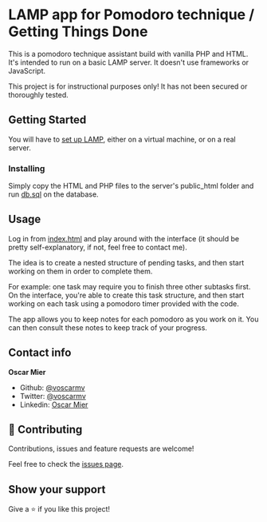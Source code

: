 # LAMP app for Pomodoro technique / Getting Things Done

This is a pomodoro technique assistant build with vanilla PHP and HTML. It's intended to run on a basic LAMP server. It doesn't use frameworks or JavaScript.

This project is for instructional purposes only! It has not been secured or thoroughly tested.

## Getting Started

You will have to [set up LAMP](https://medium.com/better-programming/how-to-install-lamp-stack-on-ubuntu-db77ac018116), either on a virtual machine, or on a real server.

### Installing

Simply copy the HTML and PHP files to the server's public_html folder and run [db.sql](https://github.com/voscarmv/pomodori/blob/master/db.sql) on the database.

## Usage

Log in from [index.html](https://github.com/voscarmv/pomodori/blob/master/index.html) and play around with the interface (it should be pretty self-explanatory, if not, feel free to contact me).

The idea is to create a nested structure of pending tasks, and then start working on them in order to complete them.

For example: one task may require you to finish three other subtasks first. On the interface, you're able to create this task structure, and then start working on each task using a pomodoro timer provided with the code.

The app allows you to keep notes for each pomodoro as you work on it. You can then consult these notes to keep track of your progress.

## Contact info

**Oscar Mier**
- Github: [@voscarmv](https://github.com/voscarmv)
- Twitter: [@voscarmv](https://twitter.com/voscarmv)
- Linkedin: [Oscar Mier](https://www.linkedin.com/in/oscar-mier-072984196/) 

## 🤝 Contributing

Contributions, issues and feature requests are welcome!

Feel free to check the [issues page](../../issues/).

## Show your support

Give a ⭐️ if you like this project!
